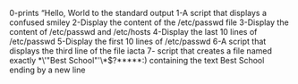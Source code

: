 0-prints “Hello, World to the standard output
1-A script that displays a confused smiley
2-Display the content of the /etc/passwd file
3-Display the content of /etc/passwd and /etc/hosts
4-Display the last 10 lines of /etc/passwd
5-Display the first 10 lines of /etc/passwd
6-A script that displays the third line of the file iacta
7- script that creates a file named exactly \*\\'"Best School"\'\\*$\?\*\*\*\*\*:) containing the text Best School ending by a new line
